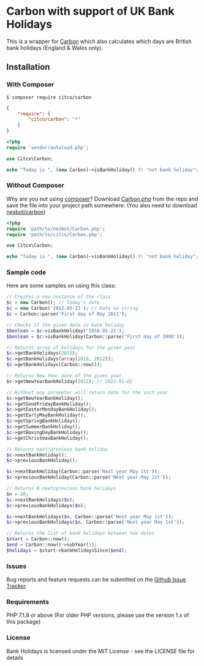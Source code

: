 # Carbon with support of UK Bank Holidays
This is a wrapper for [Carbon](https://github.com/briannesbitt/Carbon) which also calculates which days are British bank holidays (England &amp; Wales only).

<a name="install"></a>
## Installation

<a name="install-composer"></a>
### With Composer

```
$ composer require citco/carbon
```

```json
{
    "require": {
        "citco/carbon": "*"
    }
}
```

```php
<?php
require 'vendor/autoload.php';

use Citco\Carbon;

echo "Today is ", (new Carbon)->isBankHoliday() ?: "not bank holiday";
```

<a name="install-nocomposer"></a>
### Without Composer

Why are you not using [composer](http://getcomposer.org/)? Download [Carbon.php](https://github.com/citco/carbon/blob/master/src/Carbon.php) from the repo and save the file into your project path somewhere. (You also need to download [nesbot/carbon](https://github.com/briannesbitt/Carbon))

```php
<?php
require 'path/to/nesbot/Carbon.php';
require 'path/to/citco/Carbon.php';

use Citco\Carbon;

echo "Today is ", (new Carbon)->isBankHoliday() ?: "not bank holiday";
```

<a name="sample-code"></a>
### Sample code

Here are some samples on using this class:
```php
// Creates a new instance of the class
$c = new Carbon(); // Today's date
$c = new Carbon('2012-05-21'); // Date as string
$c = Carbon::parse('First day of May 2011');

// Checks if the given date is bank holiday
$boolean = $c->isBankHoliday('2016-05-21');
$boolean = $c->isBankHoliday(Carbon::parse('First day of 2000'));

// Returns array of holidays for the given year
$c->getBankHolidays(2015);
$c->getBankHolidays(array(2010, 2012));
$c->getBankHolidays(Carbon::now());

// Returns New Year date of the given year
$c->getNewYearBankHoliday(2012); // 2012-01-02

// Without any parameter will return date for the init year
$c->getNewYearBankHoliday();
$c->getGoodFridayBankHoliday();
$c->getEasterMondayBankHoliday();
$c->getEarlyMayBankHoliday();
$c->getSpringBankHoliday();
$c->getSummerBankHoliday();
$c->getBoxingDayBankHoliday();
$c->getChristmasBankHoliday();

// Returns next/previous bank holiday
$c->nextBankHoliday();
$c->previousBankHoliday();

$c->nextBankHoliday(Carbon::parse('Next year May 1st'));
$c->previousBankHoliday(Carbon::parse('Next year May 1st'));

// Returns N next/previous bank holidays
$n = 20;
$c->nextBankHolidays($n);
$c->previousBankHolidays($n);

$c->nextBankHolidays($n, Carbon::parse('Next year May 1st'));
$c->previousBankHolidays($n, Carbon::parse('Next year May 1st'));

// Returns the list of bank holidays between two dates
$start = Carbon::now();
$end = Carbon::now()->subYear(1);
$holidays = $start->bankHolidaysSince($end);
```

<a name="issues"></a>
### Issues
Bug reports and feature requests can be submitted on the [Github Issue Tracker](https://github.com/citco/carbon/issues).

<a name="requirements"></a>
### Requirements

PHP 7.1.8 or above (For older PHP versions, please use the version 1.x of this package)

<a name="license"></a>
### License

Bank Holidays is licensed under the MIT License - see the LICENSE file for details
